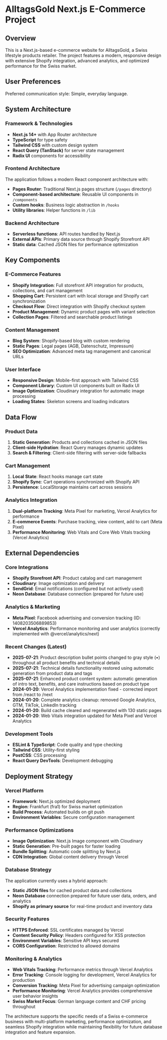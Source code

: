 # AlltagsGold Next.js E-Commerce Project

## Overview
This is a Next.js-based e-commerce website for AlltagsGold, a Swiss lifestyle products retailer. The project features a modern, responsive design with extensive Shopify integration, advanced analytics, and optimized performance for the Swiss market.

## User Preferences

Preferred communication style: Simple, everyday language.

## System Architecture

### Framework & Technologies
- **Next.js 14+** with App Router architecture
- **TypeScript** for type safety
- **Tailwind CSS** with custom design system
- **React Query (TanStack)** for server state management
- **Radix UI** components for accessibility

### Frontend Architecture
The application follows a modern React component architecture with:
- **Pages Router**: Traditional Next.js pages structure (`/pages` directory)
- **Component-based architecture**: Reusable UI components in `/components`
- **Custom hooks**: Business logic abstraction in `/hooks`
- **Utility libraries**: Helper functions in `/lib`

### Backend Architecture
- **Serverless functions**: API routes handled by Next.js
- **External APIs**: Primary data source through Shopify Storefront API
- **Static data**: Cached JSON files for performance optimization

## Key Components

### E-Commerce Features
- **Shopify Integration**: Full storefront API integration for products, collections, and cart management
- **Shopping Cart**: Persistent cart with local storage and Shopify cart synchronization
- **Checkout Flow**: Direct integration with Shopify checkout system
- **Product Management**: Dynamic product pages with variant selection
- **Collection Pages**: Filtered and searchable product listings

### Content Management
- **Blog System**: Shopify-based blog with custom rendering
- **Static Pages**: Legal pages (AGB, Datenschutz, Impressum)
- **SEO Optimization**: Advanced meta tag management and canonical URLs

### User Interface
- **Responsive Design**: Mobile-first approach with Tailwind CSS
- **Component Library**: Custom UI components built on Radix UI
- **Image Optimization**: Cloudinary integration for automatic image processing
- **Loading States**: Skeleton screens and loading indicators

## Data Flow

### Product Data
1. **Static Generation**: Products and collections cached in JSON files
2. **Client-side Hydration**: React Query manages dynamic updates
3. **Search & Filtering**: Client-side filtering with server-side fallbacks

### Cart Management
1. **Local State**: React hooks manage cart state
2. **Shopify Sync**: Cart operations synchronized with Shopify API
3. **Persistence**: LocalStorage maintains cart across sessions

### Analytics Integration
1. **Dual-platform Tracking**: Meta Pixel for marketing, Vercel Analytics for performance
2. **E-commerce Events**: Purchase tracking, view content, add to cart (Meta Pixel)
3. **Performance Monitoring**: Web Vitals and Core Web Vitals tracking (Vercel Analytics)

## External Dependencies

### Core Integrations
- **Shopify Storefront API**: Product catalog and cart management
- **Cloudinary**: Image optimization and delivery
- **SendGrid**: Email notifications (configured but not actively used)
- **Neon Database**: Database connection (prepared for future use)

### Analytics & Marketing
- **Meta Pixel**: Facebook advertising and conversion tracking (ID: 1408203506889853)
- **Vercel Analytics**: Performance monitoring and user analytics (correctly implemented with @vercel/analytics/next)

### Recent Changes (Latest)
- **2025-07-21**: Product description bullet points changed to gray style (•) throughout all product benefits and technical details
- **2025-07-21**: Technical details functionality restored using automatic generation from product data and tags
- **2025-07-21**: Enhanced product content system: automatic generation of intro text, benefits, and care instructions based on product type
- **2024-01-20**: Vercel Analytics implementation fixed - corrected import from /react to /next
- **2024-01-20**: Complete analytics cleanup: removed Google Analytics, GTM, TikTok, LinkedIn tracking
- **2024-01-20**: Build cache cleared and regenerated with 130 static pages
- **2024-01-20**: Web Vitals integration updated for Meta Pixel and Vercel Analytics

### Development Tools
- **ESLint & TypeScript**: Code quality and type checking
- **Tailwind CSS**: Utility-first styling
- **PostCSS**: CSS processing
- **React Query DevTools**: Development debugging

## Deployment Strategy

### Vercel Platform
- **Framework**: Next.js optimized deployment
- **Region**: Frankfurt (fra1) for Swiss market optimization
- **Build Process**: Automated builds on git push
- **Environment Variables**: Secure configuration management

### Performance Optimizations
- **Image Optimization**: Next.js Image component with Cloudinary
- **Static Generation**: Pre-built pages for faster loading
- **Bundle Splitting**: Automatic code splitting by Next.js
- **CDN Integration**: Global content delivery through Vercel

### Database Strategy
The application currently uses a hybrid approach:
- **Static JSON files** for cached product data and collections
- **Neon Database** connection prepared for future user data, orders, and analytics
- **Shopify as primary source** for real-time product and inventory data

### Security Features
- **HTTPS Enforced**: SSL certificates managed by Vercel
- **Content Security Policy**: Headers configured for XSS protection
- **Environment Variables**: Sensitive API keys secured
- **CORS Configuration**: Restricted to allowed domains

### Monitoring & Analytics
- **Web Vitals Tracking**: Performance metrics through Vercel Analytics
- **Error Tracking**: Console logging for development, Vercel Analytics for production
- **Conversion Tracking**: Meta Pixel for advertising campaign optimization
- **Performance Monitoring**: Vercel Analytics provides comprehensive user behavior insights
- **Swiss Market Focus**: German language content and CHF pricing throughout

The architecture supports the specific needs of a Swiss e-commerce business with multi-platform marketing, performance optimization, and seamless Shopify integration while maintaining flexibility for future database integration and feature expansion.